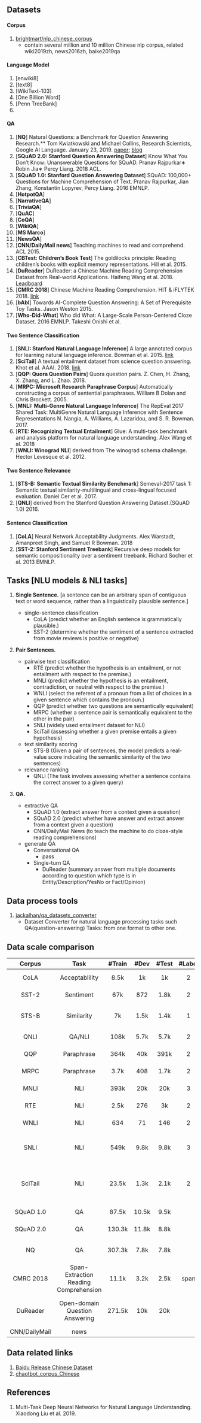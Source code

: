 ## Datasets
#### Corpus
1. [brightmart/nlp_chinese_corpus](https://github.com/brightmart/nlp_chinese_corpus)
    - contain several million and 10 million Chinese nlp corpus, related wiki2019zh, news2016zh, baike2019qa
    

#### Language Model
1. [enwiki8]
2. [text8]
3. [WikiText-103]
4. [One Billion Word]
5. [Penn TreeBank]
6. 

#### QA
1. [**NQ**] Natural Questions: a Benchmark for Question Answering Research.** Tom Kwiatkowski and Michael Collins, Research Scientists, Google AI Language. January 23, 2019. [paper](https://storage.googleapis.com/pub-tools-public-publication-data/pdf/b8c26e4347adc3453c15d96a09e6f7f102293f71.pdf); [blog](https://ai.google.com/research/NaturalQuestions/dataset)
2. [**SQuAD 2.0: Stanford Question Answering Dataset**] Know What You Don’t Know: Unanswerable Questions for SQuAD. Pranav Rajpurkar∗ Robin Jia∗ Percy Liang. 2018 ACL. 
3. [**SQuAD 1.0: Stanford Question Answering Dataset**] SQuAD: 100,000+ Questions for Machine Comprehension of Text. Pranav Rajpurkar, Jian Zhang, Konstantin Lopyrev, Percy Liang. 2016 EMNLP.
4. [**HotpotQA**]
5. [**NarrativeQA**]
6. [**TriviaQA**]
7. [**QuAC**]
8. [**CoQA**]
9. [**WikiQA**]
10. [**MS Marco**]
11. [**NewsQA**]
12. [**CNN/DailyMail news**] Teaching machines to read and comprehend. ACL 2015.
13. [**CBTest: Children’s Book Test**] The goldilocks principle: Reading children’s books with explicit memory representations. Hill et al. 2015. 
14. [**DuReader**] DuReader: a Chinese Machine Reading Comprehension Dataset from Real-world Applications. Haifeng Wang et al. 2018. [Leadboard](https://ai.baidu.com/broad/leaderboard?dataset=dureader)
15. [**CMRC 2018**] Chinese Machine Reading Comprehension. HIT & iFLYTEK 2018. [link](https://hfl-rc.github.io/cmrc2018/task/)
16. [**bAbI**] Towards AI-Complete Question Answering: A Set of Prerequisite Toy Tasks. Jason Weston 2015. 
17. [**Who-Did-What**] Who did What: A Large-Scale Person-Centered Cloze Dataset. 2016 EMNLP. Takeshi Onishi et al. 

#### Two Sentence Classification 
1. [**SNLI: Stanford Natural Language Inference**] A large annotated corpus for learning natural language inference. Bowman et al. 2015. [link]((https://nlp.stanford.edu/projects/snli/))
2. [**SciTail**] A textual entailment dataset from science question answering.  Khot et al. AAAI. 2018. [link]((https://leaderboard.allenai.org/scitail/submissions/public))
3. [**QQP: Quora Question Pairs**] Quora question pairs. Z. Chen, H. Zhang, X. Zhang, and L. Zhao. 2018. 
4. [**MRPC: Microsoft Research Paraphrase Corpus**] Automatically constructing a corpus of sentential paraphrases. William B Dolan and Chris Brockett. 2005.
5. [**MNLI: Multi-Genre Natural Language Inference**] The RepEval 2017 Shared Task: MultiGenre Natural Language Inference with Sentence Representations N. Nangia, A. Williams, A. Lazaridou, and S. R. Bowman. 2017.
6. [**RTE: Recognizing Textual Entailment**] Glue: A multi-task benchmark and analysis platform for natural language understanding. Alex Wang et al. 2018 
7. [**WNLI:  Winograd NLI**] derived from The winograd schema challenge. Hector Levesque et al. 2012.

#### Two Sentence Relevance
1. [**STS-B: Semantic Textual Similarity Benchmark**] Semeval-2017 task 1: Semantic textual similarity-multilingual and cross-lingual focused evaluation. Daniel Cer et al. 2017.
2. [**QNLI**] derived from the Stanford Question Answering Dataset.(SQuAD 1.0) 2016.

#### Sentence Classification
1. [**CoLA**] Neural Network Acceptability Judgments. Alex Warstadt, Amanpreet Singh, and Samuel R Bowman. 2018
2. [**SST-2: Stanford Sentiment Treebank**] Recursive deep models for semantic compositionality over a sentiment treebank. Richard Socher et al. 2013 EMNLP.



## Tasks [NLU models & NLI tasks]
1. **Single Sentence.** [a sentence can be an arbitrary span of contiguous text or word sequence, rather than a linguistically plausible sentence.]
    - single-sentence classification
        - CoLA (predict whether an English sentence is grammatically plausible.)
        - SST-2 (determine whether the sentiment of a sentence extracted from movie reviews is positive or negative)
   
2. **Pair Sentences.**
    - pairwise text classification
        - RTE (predict whether the hypothesis is an entailment, or not entailment with respect to the premise.)
        - MNLI (predict whether the hypothesis is an entailment, contradiction, or neutral with respect to the premise.)
        - WNLI (select the referent of a pronoun from a list of choices in a given sentence which contains the pronoun.)
        - QQP (predict whether two questions are semantically equivalent)
        - MRPC (whether a sentence pair is semantically equivalent to the other in the pair)
        - SNLI (widely used entailment dataset for NLI)
        - SciTail (assessing whether a given premise entails a given hypothesis)
    - text similarity scoring
        - STS-B (Given a pair of sentences, the model predicts a real-value score indicating the semantic similarity of the two sentences)
    - relevance ranking
        - QNLI (The task involves assessing whether a sentence contains the correct answer to a given query)
3. **QA.**
    - extractive QA
        - SQuAD 1.0 (extract answer from a context given a question)
        - SQuAD 2.0 (predict whether have answer and extract answer from a context given a question)
        - CNN/DailyMail News (to teach the machine to do cloze-style reading comprehensions)
    - generate QA
        - Conversational QA
            - pass
        - Single-turn QA
            - DuReader (summary answer from multiple documents according to question which type is in Entity/Description/YesNo or Fact/Opinion)

## Data process tools
1. [jackalhan/qa_datasets_converter](https://github.com/jackalhan/qa_datasets_converter)
    - Dataset Converter for natural language processing tasks such QA(question-answering) Tasks: from one format to other one. 


## Data scale comparison
| Corpus | Task | #Train | #Dev | #Test | #Label | Metrics | Category | Source | 
| :---: | :---: | :---: | :---: | :---: | :---: | :---: | :---: | :---: |
| CoLA | Acceptablility | 8.5k | 1k | 1k | 2 | Matthews corr | Single-Sentence Classification(GLUE) | |
| SST-2 | Sentiment | 67k | 872 | 1.8k | 2 | Accuracy | Single-Sentence Classification(GLUE) | movie reviews |
| STS-B | Similarity | 7k | 1.5k | 1.4k | 1 | Pearson/Spearman corr | Text Similarity(GLUE) | multiple data resources |
| QNLI | QA/NLI | 108k | 5.7k | 5.7k | 2 | Accuracy | Relevance Ranking(GLUE) | SQuAD 1.0 |
| QQP | Paraphrase | 364k | 40k | 391k | 2 | Accuracy/F1 | Pairwise Text Classification(GLUE) | Quora |
| MRPC | Paraphrase | 3.7k | 408 | 1.7k | 2 | Accuracy/F1 | Pairwise Text Classification(GLUE) | online news | 
| MNLI | NLI | 393k | 20k | 20k | 3 | Accuracy | Pairwise Text Classification(GLUE) | | 
| RTE | NLI | 2.5k | 276 | 3k | 2 | Accuracy | Pairwise Text Classification(GLUE) | |
| WNLI | NLI | 634 | 71 | 146 | 2 | Accuracy | Pairwise Text Classification(GLUE) | |
| SNLI | NLI | 549k | 9.8k | 9.8k | 3 | Accuracy | Pairwise Text Classification | captions of the Flickr30 corpus |
| SciTail | NLI | 23.5k | 1.3k | 2.1k | 2 | Accuracy | Pairwise Text Classification | science questions & relevant web sentences |
| SQuAD 1.0 | QA | 87.5k | 10.5k | 9.5k | |  Accuracy/F1 | Extractive QA | 546 wiki pages |
| SQuAD 2.0 | QA | 130.3k | 11.8k | 8.8k | | Accuracy/F1 | Extractive QA | 348 wiki pages |
| NQ | QA | 307.3k | 7.8k | 7.8k | | | Extractive QA | Google Search Engine |
| CMRC 2018 | Span-Extraction Reading Comprehension | 11.1k | 3.2k | 2.5k | span | EM/F1 | Extractive QA | Chinese wiki papes |
| DuReader | Open-domain Question Answering | 271.5k | 10k | 20k | | [ROUGE-L and BLEU4](http://aclweb.org/anthology/W18-2611) | Generative QA |  Baidu Search & Baid Zhidao | 
| CNN/DailyMail | news |


## Data related links
1. [Baidu Release Chinese Dataset](https://ai.baidu.com/broad/introduction)
2. [chaotbot_corpus_Chinese](https://github.com/codemayq/chaotbot_corpus_Chinese)

## References
1. Multi-Task Deep Neural Networks for Natural Language Understanding. Xiaodong Liu et al. 2019.

